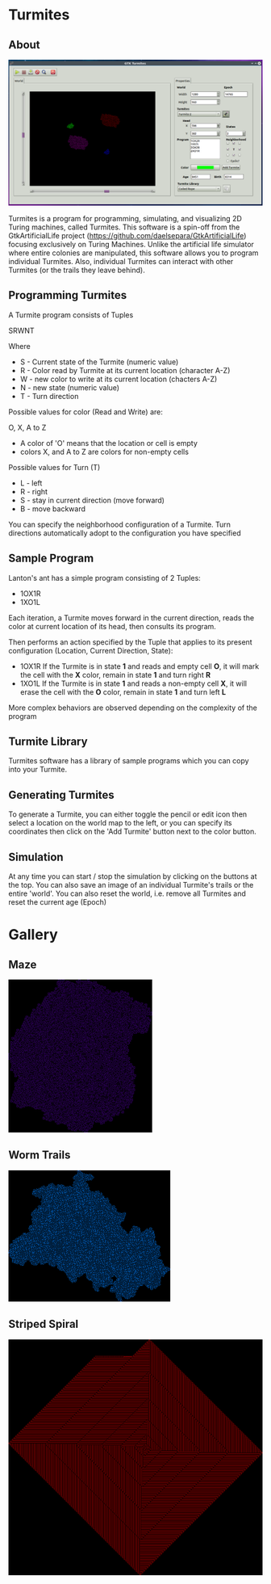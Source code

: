 # Turmites

## About

![About](/Screenshots/Turmites.png)

Turmites is a program for programming, simulating, and visualizing 2D Turing machines, called Turmites. This software is a spin-off from the GtkArtificialLife project (https://github.com/daelsepara/GtkArtificialLife) focusing exclusively on Turing Machines. Unlike the artificial life simulator where entire colonies are manipulated, this software allows you to program individual Turmites. Also, individual Turmites can interact with other Turmites (or the trails they leave behind).

## Programming Turmites

A Turmite program consists of Tuples

SRWNT

Where

* S - Current state of the Turmite (numeric value) 
* R - Color read by Turmite at its current location (character A-Z)
* W - new color to write at its current location (chacters A-Z)
* N - new state (numeric value)
* T - Turn direction

Possible values for color (Read and Write) are:

O, X, A to Z

* A color of 'O' means that the location or cell is empty
* colors X, and A to Z are colors for non-empty cells

Possible values for Turn (T)

* L - left
* R - right
* S - stay in current direction (move forward)
* B - move backward

You can specify the neighborhood configuration of a Turmite. Turn directions automatically adopt to the configuration you have specified

## Sample Program

Lanton's ant has a simple program consisting of 2 Tuples:

* 1OX1R
* 1XO1L

Each iteration, a Turmite moves forward in the current direction, reads the color at current location of its head, then consults its program.

Then performs an action specified by the Tuple that applies to its present configuration (Location, Current Direction, State):

* 1OX1R If the Turmite is in state **1** and reads and empty cell **O**, it will mark the cell with the **X** color, remain in state **1** and turn right **R** 
* 1XO1L If the Turmite is in state **1** and reads a non-empty cell **X**, it will erase the cell with the **O** color, remain in state **1** and turn left **L**

More complex behaviors are observed depending on the complexity of the program

## Turmite Library

Turmites software has a library of sample programs which you can copy into your Turmite.

## Generating Turmites

To generate a Turmite, you can either toggle the pencil or edit icon then select a location on the world map to the left, or you can specify its coordinates then click on the 'Add Turmite' button next to the color button.

## Simulation

At any time you can start / stop the simulation by clicking on the buttons at the top. You can also save an image of an individual Turmite's trails or the entire 'world'. You can also reset the world, i.e. remove all Turmites and reset the current age (Epoch)

# Gallery

## Maze

![Maze](/Screenshots/Maze.png)

## Worm Trails

![Worm Trails](/Screenshots/WormTrails.png)

## Striped Spiral

![Striped Spiral](/Screenshots/StripedSpiral.png)
